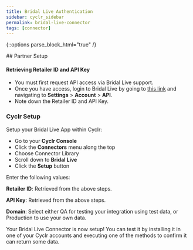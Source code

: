```yaml
---
title: Bridal Live Authentication
sidebar: cyclr_sidebar
permalink: bridal-live-connector
tags: [connector]
---
```

{::options parse_block_html="true" /}
<section class="card">
## Partner Setup

#### Retrieving Retailer ID and API Key
* You must first request API access via Bridal Live support.
* Once you have access, login to Bridal Live by going to [this link](https://app.bridallive.com/) and navigating to **Settings** > **Account** > **API**.
* Note down the Retailer ID and API Key.

### Cyclr Setup

Setup your Bridal Live App within Cyclr:

*   Go to your **Cyclr Console**
*   Click the **Connectors** menu along the top
*   Choose Connector Library
*   Scroll down to **Bridal Live**
*   Click the **Setup** button

Enter the following values:

**Retailer ID**: Retrieved from the above steps.

**API Key**: Retrieved from the above steps.

**Domain**: Select either QA for testing your integration using test data, or Production to use your own data.


Your Bridal Live Connector is now setup! You can test it by installing it in one of your Cyclr accounts and executing one of the methods to confirm it can return some data.

</section>
